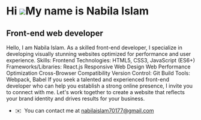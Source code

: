 Hi ![](https://user-images.githubusercontent.com/18350557/176309783-0785949b-9127-417c-8b55-ab5a4333674e.gif)My name is Nabila Islam
====================================================================================================================================

Front-end web developer
-------------------

Hello, I am Nabila Islam. As a skilled front-end developer, I specialize in developing visually stunning websites optimized for performance and user experience. 
Skills: 
Frontend Technologies: HTML5, CSS3, JavaScript (ES6+) 
Frameworks/Libraries: React.js
Responsive Web Design Web Performance Optimization Cross-Browser Compatibility 
Version Control: Git Build 
Tools: Webpack, Babel 
If you seek a talented and experienced front-end developer who can help you establish a strong online presence, I invite you to connect with me. Let's work together to create a website that reflects your brand identity and drives results for your business.

* ✉️  You can contact me at [nabilaislam70177@gmail.com](mailto:nabilaislam70177@gmail.com)
